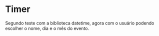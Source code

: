# Timer
Segundo teste com a biblioteca datetime, agora com o usuário podendo escolher o nome, dia e o mês do evento. 
